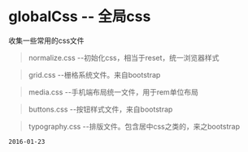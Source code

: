 # globalCss -- 全局css
 收集一些常用的css文件
 
 > normalize.css    --初始化css，相当于reset，统一浏览器样式
 
 > grid.css         --栅格系统文件。来自bootstrap
 
 > media.css        --手机端布局统一文件，用于rem单位布局
 
 > buttons.css      --按钮样式文件，来自bootstrap
 
 > typography.css   --排版文件。包含居中css之类的，来之bootstrap
 
 <code>2016-01-23</code>